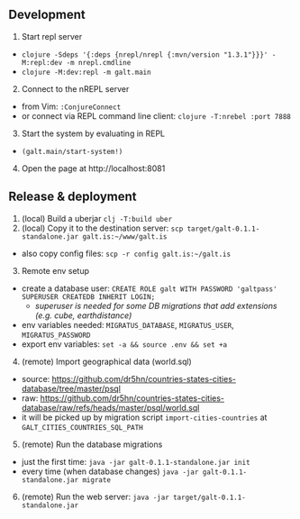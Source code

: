 ## Development

1. Start repl server
  - `clojure -Sdeps '{:deps {nrepl/nrepl {:mvn/version "1.3.1"}}}' -M:repl:dev -m nrepl.cmdline`
  - `clojure -M:dev:repl -m galt.main`
2. Connect to the nREPL server
  - from Vim: `:ConjureConnect`
  - or connect via REPL command line client: `clojure -T:nrebel :port 7888`
3. Start the system by evaluating in REPL
  - `(galt.main/start-system!)`
4. Open the page at http://localhost:8081

## Release & deployment

1. (local) Build a uberjar `clj -T:build uber`
2. (local) Copy it to the destination server: `scp target/galt-0.1.1-standalone.jar galt.is:~/www/galt.is`
  - also copy config files: `scp -r config galt.is:~/galt.is`
3. Remote env setup
  - create a database user: `CREATE ROLE galt WITH PASSWORD 'galtpass' SUPERUSER CREATEDB INHERIT LOGIN;`
    - _superuser is needed for some DB migrations that add extensions (e.g. cube, earthdistance)_
  - env variables needed: `MIGRATUS_DATABASE`, `MIGRATUS_USER`, `MIGRATUS_PASSWORD`
  - export env variables: `set -a && source .env && set +a`
4. (remote) Import geographical data (world.sql)
  - source: https://github.com/dr5hn/countries-states-cities-database/tree/master/psql
  - raw:  https://github.com/dr5hn/countries-states-cities-database/raw/refs/heads/master/psql/world.sql
  - it will be picked up by migration script `import-cities-countries` at
    `GALT_CITIES_COUNTRIES_SQL_PATH`
5. (remote) Run the database migrations
  - just the first time: `java -jar galt-0.1.1-standalone.jar init`
  - every time (when database changes) `java -jar galt-0.1.1-standalone.jar migrate`
6. (remote) Run the web server: `java -jar target/galt-0.1.1-standalone.jar`

